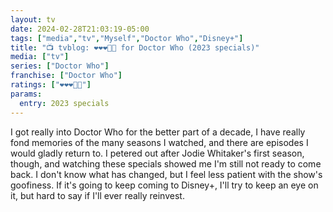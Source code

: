 ```yaml
---
layout: tv
date: 2024-02-28T21:03:19-05:00
tags: ["media","tv","Myself","Doctor Who","Disney+"]
title: "📺 tvblog: ❤️❤️❤️🖤🖤 for Doctor Who (2023 specials)"
media: ["tv"]
series: ["Doctor Who"]
franchise: ["Doctor Who"]
ratings: ["❤️❤️❤️🖤🖤"]
params:
  entry: 2023 specials
---
```

I got really into Doctor Who for the better part of a decade, I have really fond memories of the many seasons I watched, and there are episodes I would gladly return to. I petered out after Jodie Whitaker's first season, though, and watching these specials showed me I'm still not ready to come back. I don't know what has changed, but I feel less patient with the show's goofiness. If it's going to keep coming to Disney+, I'll try to keep an eye on it, but hard to say if I'll ever really reinvest.
